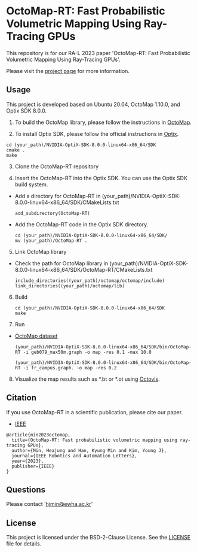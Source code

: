 # OctoMap-RT: Fast Probabilistic Volumetric Mapping Using Ray-Tracing GPUs
This repository is for our RA-L 2023 paper 'OctoMap-RT: Fast Probabilistic Volumetric Mapping Using Ray-Tracing GPUs'.

Please visit the [project page](http://graphics.ewha.ac.kr/octomap-rt/) for more information.


## Usage
This project is developed based on Ubuntu 20.04, OctoMap 1.10.0, and Optix SDK 8.0.0.

1. To build the OctoMap library, please follow the instructions in [OctoMap](https://github.com/OctoMap/octomap).

2. To install Optix SDK, please follow the official instructions in [Optix](https://developer.nvidia.com/designworks/optix/download).
```
cd (your_path)/NVIDIA-OptiX-SDK-8.0.0-linux64-x86_64/SDK
cmake .
make
```

3. Clone the OctoMap-RT repository

4. Insert the OctoMap-RT into the Optix SDK. You can use the Optix SDK build system.
  * Add a directory for OctoMap-RT in (your_path)/NVIDIA-OptiX-SDK-8.0.0-linux64-x86_64/SDK/CMakeLists.txt
    ```
    add_subdirectory(OctoMap-RT)
    ```   
  
  * Add the OctoMap-RT code in the Optix SDK directory.
    ```
    cd (your_path)/NVIDIA-OptiX-SDK-8.0.0-linux64-x86_64/SDK/
    mv (your_path)/OctoMap-RT .    
    ```

5. Link OctoMap library
* Check the path for OctoMap library in (your_path)/NVIDIA-OptiX-SDK-8.0.0-linux64-x86_64/SDK/OctoMap-RT/CMakeLists.txt
  ```
  include_directories((your_path)/octomap/octomap/include)
  link_directories((your_path)/octomap/lib)
  ```

6. Build 
    ```
    cd (your_path)/NVIDIA-OptiX-SDK-8.0.0-linux64-x86_64/SDK
    make
    ```

7. Run
* [OctoMap dataset](http://ais.informatik.uni-freiburg.de/projects/datasets/octomap/)
    ```
    (your_path)/NVIDIA-OptiX-SDK-8.0.0-linux64-x86_64/SDK/bin/OctoMap-RT -i geb079_max50m.graph -o map -res 0.1 -max 10.0
    ```
    ```
    (your_path)/NVIDIA-OptiX-SDK-8.0.0-linux64-x86_64/SDK/bin/OctoMap-RT -i fr_campus.graph. -o map -res 0.2 
    ```

8. Visualize the map results such as *.bt or *.ot using [Octovis](https://github.com/OctoMap/octomap).



## Citation
If you use OctoMap-RT in a scientific publication, please cite our paper.
* [IEEE](https://ieeexplore.ieee.org/document/10197524)

```
@article{min2023octomap,
  title={OctoMap-RT: Fast probabilistic volumetric mapping using ray-tracing GPUs},
  author={Min, Heajung and Han, Kyung Min and Kim, Young J},
  journal={IEEE Robotics and Automation Letters},
  year={2023},
  publisher={IEEE}
}
```


## Questions
Please contact 'hjmin@ewha.ac.kr'

## License
This project is licensed under the BSD-2-Clause License. See the [LICENSE](LICENSE) file for details.
